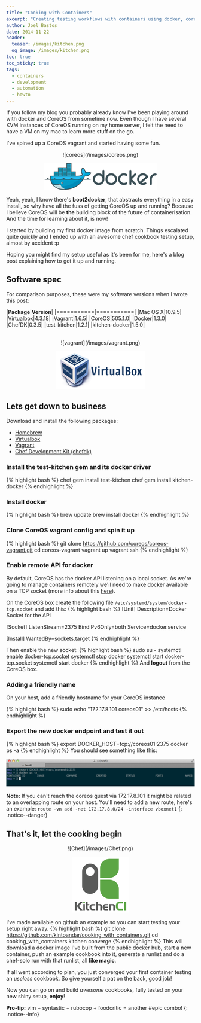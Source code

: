 ```yaml
---
title: "Cooking with Containers"
excerpt: "Creating testing workflows with containers using docker, coreos and test-kitchen"
author: Joel Bastos
date: 2014-11-22
header:
  teaser: /images/kitchen.png
  og_image: /images/kitchen.png
toc: true
toc_sticky: true
tags:
  - containers
  - development
  - automation
  - howto
---
```


If you follow my blog you probably already know I've been playing around with docker and CoreOS from sometime now.
Even though I have several KVM instances of CoreOS running on my home server, I felt the need to have a VM on my mac to learn more stuff on the go.

I've spined up a CoreOS vagrant and started having some fun.

<div style="text-align:center" markdown="1">
![coreos](/images/coreos.png)

<i class="fa fa-plus"></i>

![Docker](/images/Docker.png)
</div>

Yeah, yeah, I know there's **boot2docker**, that abstracts everything in a easy install, so why have all the fuss of getting CoreOS up and running?
Because I believe CoreOS will be **the** building block of the future of containerisation. And the time for learning about it, is now!

I started by building my first docker image from scratch. Things escalated quite quickly and I ended up with an awesome chef cookbook testing setup, almost by accident :p

Hoping you might find my setup useful as it's been for me, here's a blog post explaining how to get it up and running.

## Software spec
For comparison purposes, these were my software versions when I wrote this post:

|**Package**|**Version**|
|===========|===========|
|Mac OS X|10.9.5|
|Virtualbox|4.3.18|
|Vagrant|1.6.5|
|CoreOS|505.1.0|
|Docker|1.3.0|
|ChefDK|0.3.5|
|test-kitchen|1.2.1|
|kitchen-docker|1.5.0|

<br>

<div style="text-align:center" markdown="1">
![vagrant](/images/vagrant.png)

<i class="fa fa-plus"></i>

![virtualbox](/images/virtualbox.png)
</div>

## Lets get down to business
Download and install the following packages:

* [Homebrew](http://brew.sh/)
* [Virtualbox](https://www.virtualbox.org/wiki/Downloads)
* [Vagrant](https://www.vagrantup.com/downloads.html)
* [Chef Development Kit (chefdk)](https://downloads.getchef.com/chef-dk/)

### Install the test-kitchen gem and its docker driver
{% highlight bash %}
chef gem install test-kitchen
chef gem install kitchen-docker
{% endhighlight %}

### Install docker
{% highlight bash %}
brew update
brew install docker
{% endhighlight %}

### Clone CoreOS vagrant config and spin it up
{% highlight bash %}
git clone https://github.com/coreos/coreos-vagrant.git
cd coreos-vagrant
vagrant up
vagrant ssh
{% endhighlight %}

### Enable remote API for docker
By default, CoreOS has the docker API listening on a local socket.
As we're going to manage containers remotely we'll need to make docker available on a TCP socket (more info about this [here](https://coreos.com/docs/launching-containers/building/customizing-docker/)).

On the CoreOS box create the following file `/etc/systemd/system/docker-tcp.socket` and add this:
{% highlight bash %}
[Unit]
Description=Docker Socket for the API

[Socket]
ListenStream=2375
BindIPv6Only=both
Service=docker.service

[Install]
WantedBy=sockets.target
{% endhighlight %}

Then enable the new socket:
{% highlight bash %}
sudo su -
systemctl enable docker-tcp.socket
systemctl stop docker
systemctl start docker-tcp.socket
systemctl start docker
{% endhighlight %}
And **logout** from the CoreOS box.

### Adding a friendly name
On your host, add a friendly hostname for your CoreOS instance

{% highlight bash %}
sudo echo "172.17.8.101 coreos01" >> /etc/hosts
{% endhighlight %}

### Export the new docker endpoint and test it out
{% highlight bash %}
export DOCKER_HOST=tcp://coreos01:2375
docker ps -a
{% endhighlight %}
You should see something like this:

![docker_ps](/images/docker_ps.png)
<br>

**Note:** If you can't reach the coreos guest via 172.17.8.101 it might be related to an overlapping route on your host.
You'll need to add a new route, here's an example:
`route -vn add -net 172.17.8.0/24 -interface vboxnet1`
{: .notice--danger}

## That's it, let the cooking begin
<div style="text-align:center" markdown="1">
![Chef](/images/Chef.png)

<i class="fa fa-plus"></i>

![kitchen](/images/kitchen.png)
</div>

I've made available on github an example so you can start testing your setup right away.
{% highlight bash %}
git clone https://github.com/kintoandar/cooking_with_containers.git
cd cooking_with_containers
kitchen converge
{% endhighlight %}
This will download a docker image I've built from the public docker hub, start a new container, push an example cookbook into it, generate a runlist and do a chef-solo run with that runlist, all **like magic**.

If all went according to plan, you just converged your first container testing an _useless_ cookbook. So give yourself a pat on the back, good job!

Now you can go on and build _awesome_ cookbooks, fully tested on your new shiny setup, **enjoy**!

**Pro-tip:** vim + syntastic + rubocop + foodcritic = another #epic combo!
{: .notice--info}

